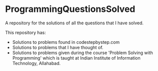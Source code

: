 # ProgrammingQuestionsSolved
A repository for the solutions of all the questions that I have solved.

This repository has:
* Solutions to problems found in codestepbystep.com
* Solutions to problems that I have thought of.
* Solutions to problems given during the course 'Problem Solving with Programming' which is taught at Indian Institute of Information Technology, Allahabad. 
